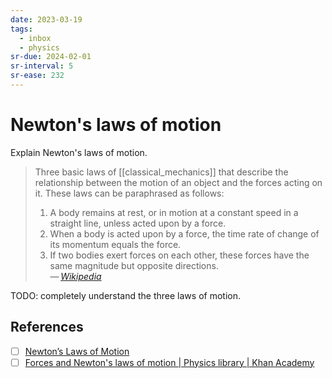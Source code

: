 ```yaml
---
date: 2023-03-19
tags:
  - inbox
  - physics
sr-due: 2024-02-01
sr-interval: 5
sr-ease: 232
---
```


# Newton's laws of motion

Explain Newton's laws of motion.
&#10;<br>
> Three basic laws of [[classical_mechanics]] that describe the relationship
> between the motion of an object and the forces acting on it. These laws can be
> paraphrased as follows:
>
> 1. A body remains at rest, or in motion at a constant speed in a straight
>    line, unless acted upon by a force.
> 2. When a body is acted upon by a force, the time rate of change of its
>    momentum equals the force.
> 3. If two bodies exert forces on each other, these forces have the same
>    magnitude but opposite directions.\
> — <cite>[Wikipedia](https://en.wikipedia.org/wiki/Newton%27s_laws_of_motion)</cite>

TODO: completely understand the three laws of motion.

## References

- [ ] [Newton’s Laws of Motion](https://www1.grc.nasa.gov/beginners-guide-to-aeronautics/newtons-laws-of-motion/)
- [ ] [Forces and Newton's laws of motion | Physics library | Khan Academy](https://www.khanacademy.org/science/physics/forces-newtons-laws)
